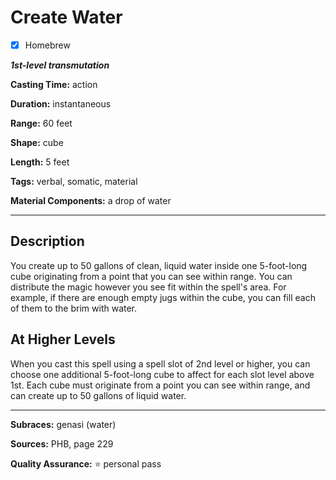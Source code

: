 # Create Water

- [x] Homebrew

***1st-level transmutation***

**Casting Time:** action

**Duration:** instantaneous

**Range:** 60 feet

**Shape:** cube

**Length:** 5 feet

**Tags:** verbal, somatic, material

**Material Components:** a drop of water

---

## Description
You create up to 50 gallons of clean, liquid water inside one 5-foot-long cube originating from a point that you can see within range.
You can distribute the magic however you see fit within the spell's area.
For example, if there are enough empty jugs within the cube, you can fill each of them to the brim with water.

## At Higher Levels
When you cast this spell using a spell slot of 2nd level or higher, you can choose one additional 5-foot-long cube to affect for each slot level above 1st.
Each cube must originate from a point you can see within range, and can create up to 50 gallons of liquid water.

---

**Subraces:** genasi (water)

**Sources:** PHB, page 229

**Quality Assurance:** :star: personal pass
